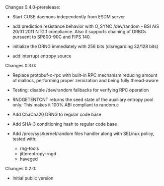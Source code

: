 Changes 0.4.0-prerelease:
* Start CUSE daemons independently from ESDM server

* add prediction resistance behavior with O_SYNC /dev/random - BSI AIS 20/31 2011 NTG.1 compliance. Also it supports chaining of DRBGs pursuent to SP800-90C and FIPS 140.

* initialize the DRNG immediately with 256 bits (disregarding 32/128 bits)

* add interrupt entropy source

Changes 0.3.0:
* Replace protobuf-c-rpc with built-in RPC mechanism reducing amount of mallocs,
  performing proper zeroization and being fully thread-aware

* Testing: disable /dev/random fallbacks for verifying RPC operation

* RNDGETENTCNT returns the seed state of the auxiliary entropy pool only. This
  makes it 100% ABI compliant to random.c

* Add ChaCha20 DRNG to regular code base

* Add SHA-3 conditioning hash to regular code base

* Add /proc/sys/kernel/random files handler along with SELinux policy, tested
  with:
	- rng-tools
	- jitterentropy-rngd
	- haveged

Changes 0.2.0:
* Initial public version
